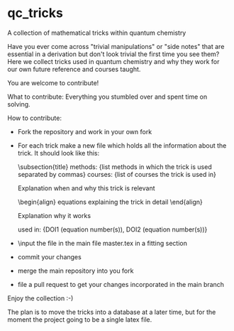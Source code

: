 # qc_tricks
A collection of mathematical tricks within quantum chemistry

Have you ever come across "trivial manipulations" or "side notes" that are
essential in a derivation but don't look trivial the first time you see them?
Here we collect tricks used in quantum chemistry and why they work for
our own future reference and courses taught.

You are welcome to contribute!

What to contribute: Everything you stumbled over and spent time on solving.

How to contribute:
 - Fork the repository and work in your own fork
 - For each trick make a new file which holds all the information
   about the trick. It should look like this:
   
   \subsection{title}
   methods: {list methods in which the trick is used separated by commas}
   courses: {list of courses the trick is used in}
   
   Explanation when and why this trick is relevant

   \begin{align}
    equations explaining the trick in detail
   \end{align}
   
   Explanation why it works

   used in: {DOI1 (equation number(s)), DOI2 (equation number(s))}
   
 - \input the file in the main file master.tex in a fitting section
 - commit your changes 
 - merge the main repository into you fork
 - file a pull request to get your changes incorporated in the main branch
 
 Enjoy the collection :-)
 
 The plan is to move the tricks into a database at a later time, but for the moment the project
 going to be a single latex file.
  

